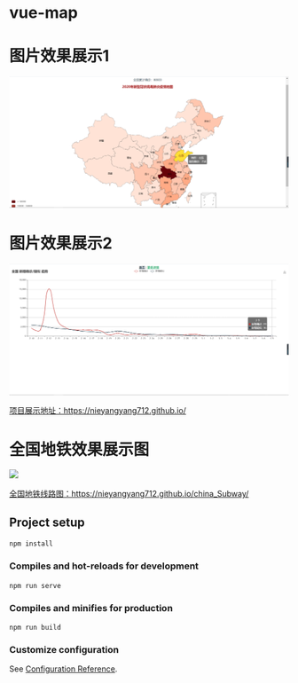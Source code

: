 # vue-map
# 图片效果展示1
<img src="img/show.png" />

# 图片效果展示2
<img src="img/show1.png" />

<a href="https://nieyangyang712.github.io/">项目展示地址：https://nieyangyang712.github.io/</a>

# 全国地铁效果展示图
<img src="img/chinaSuabway.png" />

<a href="https://nieyangyang712.github.io/">全国地铁线路图：https://nieyangyang712.github.io/china_Subway/</a>


## Project setup
```
npm install
```
### Compiles and hot-reloads for development
```
npm run serve
```

### Compiles and minifies for production
```
npm run build
```

### Customize configuration
See [Configuration Reference](https://cli.vuejs.org/config/).
